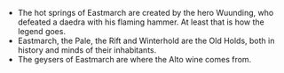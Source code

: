 - The hot springs of Eastmarch are created by the hero Wuunding, who defeated a daedra with his flaming hammer. At least that is how the legend goes.
- Eastmarch, the Pale, the Rift and Winterhold are the Old Holds, both in history and minds of their inhabitants.
- The geysers of Eastmarch are where the Alto wine comes from.
